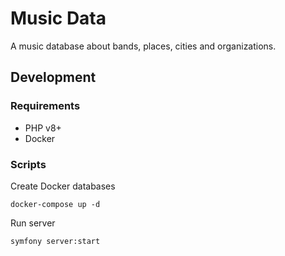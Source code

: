 # Music Data

A music database about bands, places, cities and organizations.

## Development

### Requirements

- PHP v8+
- Docker

### Scripts

Create Docker databases

`docker-compose up -d`

Run server

`symfony server:start`
